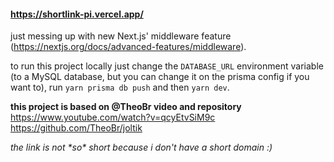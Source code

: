 #### https://shortlink-pi.vercel.app/

just messing up with new Next.js' middleware feature (https://nextjs.org/docs/advanced-features/middleware).

to run this project locally just change the `DATABASE_URL` environment variable (to a MySQL database, but you can change it on the prisma config if you want to), run `yarn prisma db push` and then `yarn dev`.

**this project is based on @TheoBr video and repository**
https://www.youtube.com/watch?v=qcyEtvSiM9c
https://github.com/TheoBr/joltik

_the link is not \*so\* short because i don't have a short domain :)_
